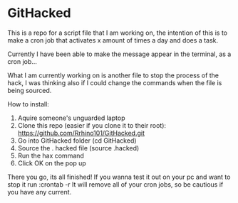 # GitHacked

This is a repo for a script file that I am working on, the intention of this is to make a cron job that activates x amount of times a day and does a task. 

Currently I have been able to make the message appear in the terminal, as a cron job... 

What I am currently working on is another file to stop the process of the hack, I was thinking also if I could change the commands when the file is being sourced.


How to install:

1) Aquire someone's unguarded laptop
2) Clone this repo (easier if you clone it to their root): https://github.com/Rrhino101/GitHacked.git
3) Go into GitHacked folder (cd GitHacked)
3) Source the . hacked file (source .hacked)
4) Run the hax command
5) Click OK on the pop up

There you go, its all finished! If you wanna test it out on your pc and want to stop it run :crontab -r
It will remove all of your cron jobs, so be cautious if you have any current.